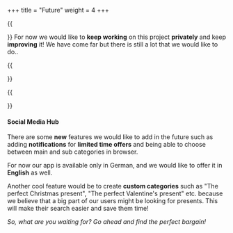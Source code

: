 +++
title = "Future"
weight = 4
+++

{{<section title="So, what's next?">}}
For now we would like to **keep working** on this project **privately** and keep **improving** it! We have come far but there is still a lot that we would like to do..

{{</section>}}

{{<section title="Additional Features">}}
#### Social Media Hub
There are some **new** features we would like to add in the future such as adding **notifications** for **limited time offers** and being able to choose between main and sub categories in browser.

For now our app is available only in German, and we would like to offer it in **English** as well.

Another cool feature would be to create **custom categories** such as "The perfect Christmas present", "The perfect Valentine's present" etc. because we believe that a big part of our users might be looking for presents. This will make their search easier and save them time!

_So, what are you waiting for? Go ahead and find the perfect bargain!_